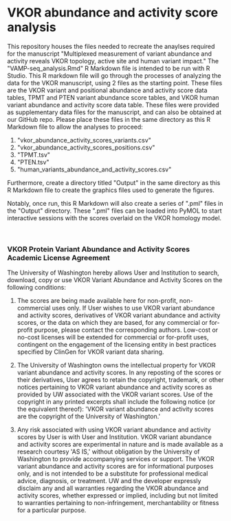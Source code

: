 # VKOR abundance and activity score analysis
  
This repository houses the files needed to recreate the anaylses required for the manuscript "Multiplexed measurement of variant abundance and activity reveals VKOR topology, active site and human variant impact." The "VAMP-seq_analysis.Rmd" R Markdown file is intended to be run with R Studio. This R markdown file will go through the processes of analyzing the data for the VKOR manuscript, using 2 files as the starting point. These files are the VKOR variant and positional abundance and activity score data tables, TPMT and PTEN variant abundance score tables, and VKOR human variant abundance and activity score data table. These files were provided as supplementary data files for the manuscript, and can also be obtained at our GitHub repo. Please place these files in the same directory as this R Markdown file to allow the analyses to proceed:

1) "vkor_abundance_activity_scores_variants.csv"
2) "vkor_abundance_activity_scores_positions.csv"
3) "TPMT.tsv"
4) "PTEN.tsv"
5) "human_variants_abundance_and_activity_scores.csv"
  
Furthermore, create a directory titled "Output" in the same directory as this R Markdown file to create the graphics files used to generate the figures.
  
Notably, once run, this R Markdown will also create a series of ".pml" files in the "Output" directory. These ".pml" files can be loaded into PyMOL to start interactive sessions with the scores overlaid on the VKOR homology model.
  
<br />
  
### VKOR Protein Variant Abundance and Activity Scores Academic License Agreement
  
The University of Washington hereby allows User and Institution to search, download, copy or use VKOR Variant Abundance and Activity Scores on the following conditions:
  
1. The scores are being made available here for non-profit, non-commercial uses only. If User wishes to use VKOR variant abundance and activity scores, derivatives of VKOR variant abundance and activity scores, or the data on which they are based, for any commercial or for-profit purpose, please contact the corresponding authors. Low-cost or no-cost licenses will be extended for commercial or for-profit uses, contingent on the engagement of the licensing entity in best practices specified by ClinGen for VKOR variant data sharing.
  
2. The University of Washington owns the intellectual property for VKOR variant abundance and activity scores. In any reposting of the scores or their derivatives, User agrees to retain the copyright, trademark, or other notices pertaining to VKOR variant abundance and activity scores as provided by UW associated with the VKOR variant scores. Use of the copyright in any printed excerpts shall include the following notice (or the equivalent thereof): 'VKOR variant abundance and activity scores are the copyright of the University of Washington.'
  
3. Any risk associated with using VKOR variant abundance and activity scores by User is with User and Institution. VKOR variant abundance and activity scores are experimental in nature and is made available as a research courtesy 'AS IS,' without obligation by the University of Washington to provide accompanying services or support. The VKOR variant abundance and activity scores are for informational purposes only, and is not intended to be a substitute for professional medical advice, diagnosis, or treatment. UW and the developer expressly disclaim any and all warranties regarding the VKOR abundance and activity scores, whether expressed or implied, including but not limited to warranties pertaining to non-infringement, merchantability or fitness for a particular purpose.
  
<br />

